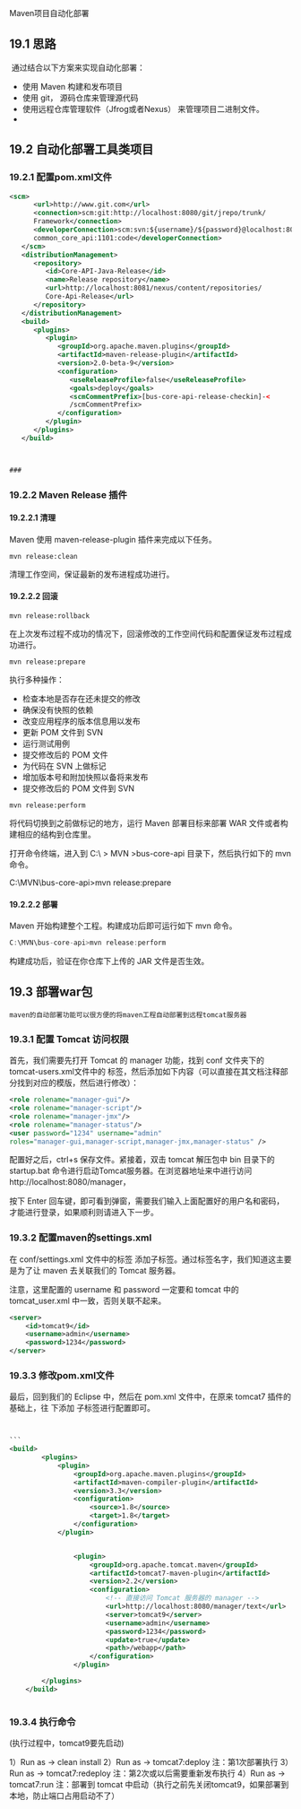 Maven项目自动化部署

## 19.1 思路

​        通过结合以下方案来实现自动化部署：

- 使用 Maven 构建和发布项目
- 使用 git， 源码仓库来管理源代码
- 使用远程仓库管理软件（Jfrog或者Nexus） 来管理项目二进制文件。
- 

## 19.2 自动化部署工具类项目

### 19.2.1 配置pom.xml文件

```xml
<scm>
      <url>http://www.git.com</url>
      <connection>scm:git:http://localhost:8080/git/jrepo/trunk/
      Framework</connection>
      <developerConnection>scm:svn:${username}/${password}@localhost:8080:
      common_core_api:1101:code</developerConnection>
   </scm>
   <distributionManagement>
      <repository>
         <id>Core-API-Java-Release</id>
         <name>Release repository</name>
         <url>http://localhost:8081/nexus/content/repositories/
         Core-Api-Release</url>
      </repository>
   </distributionManagement>
   <build>
      <plugins>
         <plugin>
            <groupId>org.apache.maven.plugins</groupId>
            <artifactId>maven-release-plugin</artifactId>
            <version>2.0-beta-9</version>
            <configuration>
               <useReleaseProfile>false</useReleaseProfile>
               <goals>deploy</goals>
               <scmCommentPrefix>[bus-core-api-release-checkin]-<
               /scmCommentPrefix>
            </configuration>
         </plugin>
      </plugins>
   </build>



### 
```

###  19.2.2  Maven Release 插件

#### 19.2.2.1  清理

Maven 使用 maven-release-plugin 插件来完成以下任务。

```
mvn release:clean
```

清理工作空间，保证最新的发布进程成功进行。

#### 19.2.2.2 回滚

```
mvn release:rollback
```

在上次发布过程不成功的情况下，回滚修改的工作空间代码和配置保证发布过程成功进行。

```
mvn release:prepare
```

执行多种操作：

- 检查本地是否存在还未提交的修改
- 确保没有快照的依赖
- 改变应用程序的版本信息用以发布
- 更新 POM 文件到 SVN
- 运行测试用例
- 提交修改后的 POM 文件
- 为代码在 SVN 上做标记
- 增加版本号和附加快照以备将来发布
- 提交修改后的 POM 文件到 SVN

```
mvn release:perform
```

将代码切换到之前做标记的地方，运行 Maven 部署目标来部署 WAR 文件或者构建相应的结构到仓库里。

打开命令终端，进入到 C:\ > MVN >bus-core-api 目录下，然后执行如下的 mvn 命令。

C:\MVN\bus-core-api>mvn release:prepare

#### 19.2.2.2 部署

Maven 开始构建整个工程。构建成功后即可运行如下 mvn 命令。

```c
C:\MVN\bus-core-api>mvn release:perform
```

构建成功后，验证在你仓库下上传的 JAR 文件是否生效。



## 19.3 部署war包

	maven的自动部署功能可以很方便的将maven工程自动部署到远程tomcat服务器

### 19.3.1 配置 Tomcat 访问权限

首先，我们需要先打开 Tomcat 的 manager 功能，找到 conf 文件夹下的 tomcat-users.xml文件中的 <tomcat-users>标签，然后添加如下内容（可以直接在其文档注释部分找到对应的模版，然后进行修改）：

```xml
<role rolename="manager-gui"/> 
<role rolename="manager-script"/>
<role rolename="manager-jmx"/>
<role rolename="manager-status"/>
<user password="1234" username="admin"
roles="manager-gui,manager-script,manager-jmx,manager-status" />
```

 



配置好之后，ctrl+s 保存文件。紧接着，双击 tomcat 解压包中 bin 目录下的 startup.bat 命令进行启动Tomcat服务器。在浏览器地址来中进行访问http://localhost:8080/manager，

按下 Enter 回车键，即可看到弹窗，需要我们输入上面配置好的用户名和密码，才能进行登录，如果顺利则请进入下一步。

### 19.3.2 配置maven的settings.xml

在 conf/settings.xml 文件中的标签 <servers> 添加子标签。通过标签名字，我们知道这主要是为了让 maven 去关联我们的 Tomcat 服务器。

注意，这里配置的 username 和 password 一定要和 tomcat 中的 tomcat_user.xml 中一致，否则关联不起来。

```xml
<server> 
    <id>tomcat9</id>
    <username>admin</username>
    <password>1234</password>
</server>
```



### 19.3.3 修改pom.xml文件

最后，回到我们的 Eclipse 中，然后在 pom.xml 文件中，在原来 tomcat7 插件的基础上，往 <project> 下添加 <configuration> 子标签进行配置即可。

~~~xml


```
<build>
		<plugins>
			<plugin>
				<groupId>org.apache.maven.plugins</groupId>
				<artifactId>maven-compiler-plugin</artifactId>
				<version>3.3</version>
				<configuration>
					<source>1.8</source>
					<target>1.8</target>
				</configuration>
			</plugin>


    			<plugin>
    				<groupId>org.apache.tomcat.maven</groupId>
    				<artifactId>tomcat7-maven-plugin</artifactId>
    				<version>2.2</version>
    				<configuration>
    					<!-- 直接访问 Tomcat 服务器的 manager -->
    					<url>http://localhost:8080/manager/text</url>
    					<server>tomcat9</server>
    					<username>admin</username>
    					<password>1234</password>
    					<update>true</update>
    					<path>/webapp</path>
    				</configuration>
    			</plugin>

		</plugins>
	</build>



~~~



### 19.3.4 执行命令

(执行过程中，tomcat9要先启动)

1）Run as → clean install
2）Run as → tomcat7:deploy 注：第1次部署执行
3）Run as → tomcat7:redeploy 注：第2次或以后需要重新发布执行
4）Run as → tomcat7:run 注：部署到 tomcat 中启动（执行之前先关闭tomcat9，如果部署到本地，防止端口占用启动不了）